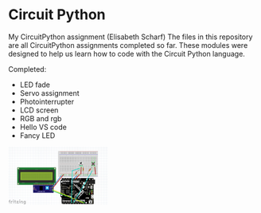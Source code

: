 # Circuit Python
My CircuitPython assignment (Elisabeth Scharf)
The files in this repository are all CircuitPython assignments completed so far. These modules were designed to help us learn how to code with the Circuit Python language. 

Completed:
- LED fade
- Servo assignment
- Photointerrupter
- LCD screen
- RGB and rgb
- Hello VS code
- Fancy LED

<img src="Media/Final%20LCD%20screen%20fritzing%20diagram%20image.PNG" width="200">



